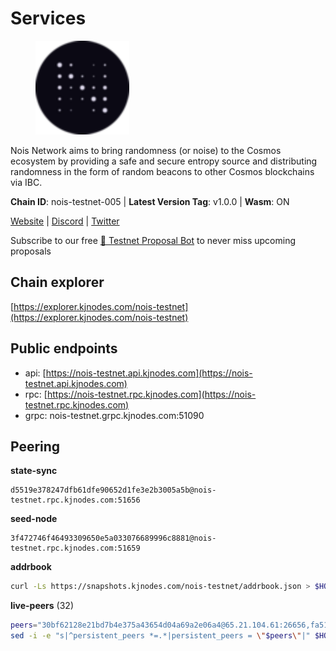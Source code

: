 # Services

<figure><img src="https://raw.githubusercontent.com/kj89/cosmos-images/main/logos/nois.png" width="150" alt=""><figcaption></figcaption></figure>

Nois Network aims to bring randomness (or noise)  to the Cosmos ecosystem by providing a safe and  secure entropy source and distributing randomness  in the form of random beacons to other Cosmos blockchains via IBC.

**Chain ID**: nois-testnet-005 | **Latest Version Tag**: v1.0.0 | **Wasm**: ON

[Website](https://nois.network) | [Discord](https://discord.gg/dHdpwtEb6F) | [Twitter](https://twitter.com/NoisRNG)



Subscribe to our free [🤖 Testnet Proposal Bot](https://t.me/kjnodes_testnet_proposal_bot) to never miss upcoming proposals


## Chain explorer
[https://explorer.kjnodes.com/nois-testnet](https://explorer.kjnodes.com/nois-testnet)

## Public endpoints

* api: [https://nois-testnet.api.kjnodes.com](https://nois-testnet.api.kjnodes.com)
* rpc: [https://nois-testnet.rpc.kjnodes.com](https://nois-testnet.rpc.kjnodes.com)
* grpc: nois-testnet.grpc.kjnodes.com:51090

## Peering

**state-sync**

```text
d5519e378247dfb61dfe90652d1fe3e2b3005a5b@nois-testnet.rpc.kjnodes.com:51656
```

**seed-node**

```text
3f472746f46493309650e5a033076689996c8881@nois-testnet.rpc.kjnodes.com:51659
```

**addrbook**
```bash
curl -Ls https://snapshots.kjnodes.com/nois-testnet/addrbook.json > $HOME/.noisd/config/addrbook.json
```

**live-peers** (32)
```bash
peers="30bf62128e21bd7b4e375a43654d04a69a2e06a4@65.21.104.61:26656,fa51a34d907a7680e0622f676d24709ebc148e00@162.19.31.150:55726,7e2cc7b11d33f42fd07957544bd1ea6b6bb945ff@173.249.25.235:16656,0e88031f79f4aa005b966324decba5ade4787efb@162.55.223.152:26656,55b593887e758eeb7c1c6e3f8ffd8b30eabd0069@65.108.82.62:26656,8cdf4ff3bef7d4545eb973a04d8225ab3cf48209@65.109.167.137:26656,f9179f009a0351a51cde673929f751cc0ca4dfc3@95.217.2.24:26656,c86b0c3ffb4fa65b188ac68d2872a9d91559bce1@65.21.55.133:26656,8aa378cf04c5eb13943c765c9b8f63b5f263b7e9@89.116.27.24:26956,f8383eeefdb51aaf37f231aac6acf837d76afb97@45.63.104.164:26656,d5519e378247dfb61dfe90652d1fe3e2b3005a5b@65.109.68.190:51656,a87dc8b4e827a05fe5c46aea54999120c8252587@162.19.237.81:26656,b1692b30c971fd105d5a44194a414ddc6e1d2f13@65.109.227.120:26656,6a9899efea58941ea40339beaba736b074aa695b@65.109.92.148:36656,c122b9227ebfbb508224421c0740fce710b3ff27@185.209.223.64:14656,c5dca34ba3ca713e1ac92d1cce5bc2371430b4c2@65.109.81.119:27656,2fd09098fe74fb45d1fe1d5aca190df6c9eeefd1@65.108.75.32:26656,e2c0a70930d3df0ea6b274ae73b4982b96492de4@65.108.233.109:17356,f4ed6f6bdf086cbaab9bed20e4dfc1daf326e4fc@89.117.50.54:26656,bab4bd685b2d3ea5f26f4a0594532f8686ef071f@135.181.80.156:26656,4aa321d62f82c4c0910bb9eec7a75c81d0157ceb@65.109.92.241:26656,c3a3c2ed1132cc3a2554f0f8c77a60a34e7d4205@109.123.251.49:26656,7b94b17a9eb14e1e263c20e4f395a4b0f0bc1978@192.95.30.128:26656,c971d1a5a18a8d781f5dccf13df9391cb4ffc282@65.108.225.158:17356,0845590c7b9ac5d3a9813d1e06dfdf76c49f5876@142.132.209.236:17356,725d819ede610c0f276e1393b2ae1b256ca3b62e@95.217.154.80:26656,d82bc6935b0bcc2f44c29775176b422bbe737c9e@85.114.142.151:26656,ab4ec36768ff11f2ac806f3b29640cd245e4ad8c@195.154.94.166:23940,91f2416b553b819b904c7e2b7823af3a7885e4d2@65.108.158.51:26656,40250630b11b62814410129ed5dc29221e141a2f@65.108.72.233:26156,8635a63e38119ddaf581b0a89a184dfb7264da2e@95.165.89.222:25656,babc3f3f7804933265ec9c40ad94f4da8e9e0017@38.146.3.101:17356"
sed -i -e "s|^persistent_peers *=.*|persistent_peers = \"$peers\"|" $HOME/.noisd/config/config.toml
```
